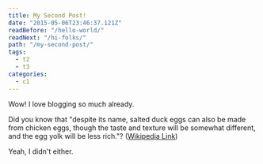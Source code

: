 ```yaml
---
title: My Second Post!
date: "2015-05-06T23:46:37.121Z"
readBefore: "/hello-world/"
readNext: "/hi-folks/"
path: "/my-second-post/"
tags:
  - t2
  - t3
categories:
  - c1
---
```


Wow! I love blogging so much already.

Did you know that "despite its name, salted duck eggs can also be made from chicken eggs, though the taste and texture will be somewhat different, and the egg yolk will be less rich."? ([Wikipedia Link](http://en.wikipedia.org/wiki/Salted_duck_egg))

Yeah, I didn't either.
